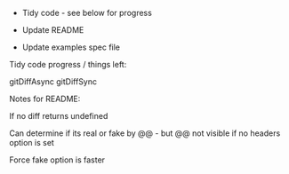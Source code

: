 * Tidy code - see below for progress

* Update README

* Update examples spec file



Tidy code progress / things left:

gitDiffAsync
gitDiffSync



Notes for README:

If no diff returns undefined

Can determine if its real or fake by @@ - but @@ not visible if no headers option is set

Force fake option is faster

